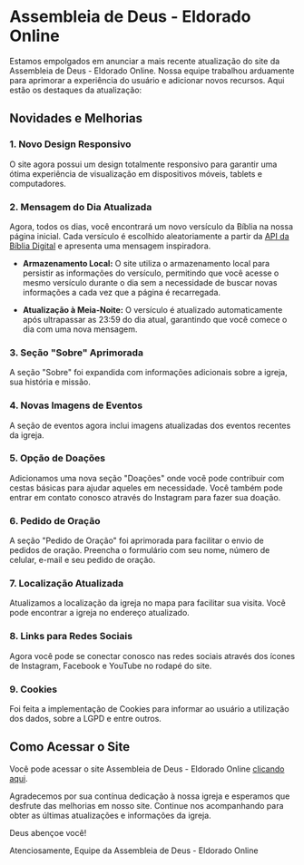 # Assembleia de Deus - Eldorado Online

Estamos empolgados em anunciar a mais recente atualização do site da Assembleia de Deus - Eldorado Online. Nossa equipe trabalhou arduamente para aprimorar a experiência do usuário e adicionar novos recursos. Aqui estão os destaques da atualização:

## Novidades e Melhorias

### 1. Novo Design Responsivo
O site agora possui um design totalmente responsivo para garantir uma ótima experiência de visualização em dispositivos móveis, tablets e computadores.

### 2. Mensagem do Dia Atualizada
Agora, todos os dias, você encontrará um novo versículo da Bíblia na nossa página inicial. Cada versículo é escolhido aleatoriamente a partir da [API da Bíblia Digital](https://www.abibliadigital.com.br/api/verses/nvi/random) e apresenta uma mensagem inspiradora.

- **Armazenamento Local:** O site utiliza o armazenamento local para persistir as informações do versículo, permitindo que você acesse o mesmo versículo durante o dia sem a necessidade de buscar novas informações a cada vez que a página é recarregada.

- **Atualização à Meia-Noite:** O versículo é atualizado automaticamente após ultrapassar as 23:59 do dia atual, garantindo que você comece o dia com uma nova mensagem.

### 3. Seção "Sobre" Aprimorada
A seção "Sobre" foi expandida com informações adicionais sobre a igreja, sua história e missão.

### 4. Novas Imagens de Eventos
A seção de eventos agora inclui imagens atualizadas dos eventos recentes da igreja.

### 5. Opção de Doações
Adicionamos uma nova seção "Doações" onde você pode contribuir com cestas básicas para ajudar aqueles em necessidade. Você também pode entrar em contato conosco através do Instagram para fazer sua doação.

### 6. Pedido de Oração
A seção "Pedido de Oração" foi aprimorada para facilitar o envio de pedidos de oração. Preencha o formulário com seu nome, número de celular, e-mail e seu pedido de oração.

### 7. Localização Atualizada
Atualizamos a localização da igreja no mapa para facilitar sua visita. Você pode encontrar a igreja no endereço atualizado.

### 8. Links para Redes Sociais
Agora você pode se conectar conosco nas redes sociais através dos ícones de Instagram, Facebook e YouTube no rodapé do site.

### 9. Cookies
Foi feita a implementação de Cookies para informar ao usuário a utilização dos dados, sobre a LGPD e entre outros.

## Como Acessar o Site

Você pode acessar o site Assembleia de Deus - Eldorado Online [clicando aqui](https://iadeldorado.firebaseapp.com).

Agradecemos por sua contínua dedicação à nossa igreja e esperamos que desfrute das melhorias em nosso site. 
Continue nos acompanhando para obter as últimas atualizações e informações da igreja.

Deus abençoe você!

Atenciosamente,
Equipe da Assembleia de Deus - Eldorado Online